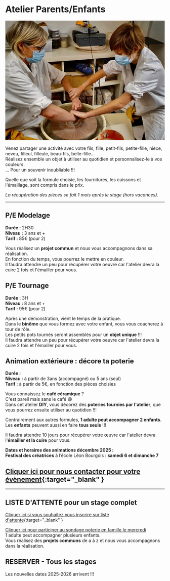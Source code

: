 # Atelier Parents/Enfants

<img src="/images/parents-enfants-tournage-stages-poterie-fansdeterre-ceramique-colombes-paris.jpeg" class="image-horiz">


Venez partager une activité avec votre fils, fille, petit-fils, petite-fille, nièce, neveu, filleul, filleule, beau-fils, belle-fille...   
Réalisez ensemble un objet à utiliser au quotidien et personnalisez-le à vos couleurs.   
... Pour un souvenir inoubliable !!!   

Quelle que soit la formule choisie, les fournitures, les cuissons et l'émaillage, sont compris dans le prix.

*La récupération des pièces se fait 1 mois après le stage (hors vacances).*


---

## P/E Modelage  
**Durée :** 2H30  
**Niveau :** 3 ans et +  
**Tarif :** 85€ (pour 2)  
  
Vous réalisez un **projet commun** et nous vous accompagnons dans sa réalisation.  
En fonction du temps, vous pourrez le mettre en couleur.  
Il faudra attendre un peu pour récupérer votre oeuvre car l'atelier devra la cuire 2 fois et l'émailler pour vous.


## P/E Tournage  
**Durée :** 3H  
**Niveau :** 8 ans et +  
**Tarif :** 95€ (pour 2)  
  
Après une démonstration, vient le temps de la pratique.   
Dans le **binôme** que vous formez avec votre enfant, vous vous coacherez à tour de rôle.  
Les petits pots tournés seront assemblés pour un **objet unique** !!!  
Il faudra attendre un peu pour récupérer votre oeuvre car l'atelier devra la cuire 2 fois et l'émailler pour vous. 


## Animation extérieure : décore ta poterie   
**Durée :**   
**Niveau :** à partir de 3ans (accompagné) ou 5 ans (seul)  
**Tarif :** à partir de 5€, en fonction des pièces choisies         

Vous connaissez le **café céramique** ?  
C'est pareil mais sans le café 😄  
Dans cet atelier **DIY**, vous décorez des **poteries fournies par l'atelier**, que vous pourrez ensuite utiliser au quotidien !!!  
  
Contrairement aux autres formules, **1 adulte peut accompagner 2 enfants**. Les **enfants** peuvent aussi en faire **tous seuls** !!!    

Il faudra attendre 10 jours pour récupérer votre œuvre car l'atelier devra l'**émailler et la cuire** pour vous.   

**Dates et horaires des animations décembre 2025 :**    
**Festival des créatrices** à l’école Léon Bourgois : **samedi 6 et dimanche 7**    
    

## [Cliquer ici pour nous contacter pour votre évènement](https://docs.google.com/forms/d/e/1FAIpQLScDnAGxa7UlusJ0sVcahW_FnYDXCc4BQsAE5W8vGXzb9_z4pg/viewform?entry.1318731939&entry.625861564&entry.1682638982&entry.1661862399&entry.635975601){:target="_blank" }  

---
 
## LISTE D'ATTENTE pour un stage complet
[Cliquer ici si vous souhaitez vous inscrire sur liste d'attente](https://docs.google.com/forms/d/e/1FAIpQLScDnAGxa7UlusJ0sVcahW_FnYDXCc4BQsAE5W8vGXzb9_z4pg/viewform?entry.1318731939&entry.625861564&entry.1682638982&entry.1661862399&entry.635975601){:target="_blank" }        


[Cliquer ici pour participer au sondage poterie en famille le mercredi](https://forms.gle/adTVVqG97Q9a3cgP7)  
1 adulte peut accompagner plusieurs enfants.   
Vous réalisez des **projets communs** de a à z et nous vous accompagnons dans la réalisation.  
  


## RESERVER - Tous les stages  
Les nouvelles dates 2025-2026 arrivent !!!

